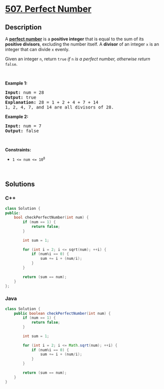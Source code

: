 # [507. Perfect Number](https://leetcode.com/problems/perfect-number)

## Description

<p>A <a href="https://en.wikipedia.org/wiki/Perfect_number" target="_blank"><strong>perfect number</strong></a> is a <strong>positive integer</strong> that is equal to the sum of its <strong>positive divisors</strong>, excluding the number itself. A <strong>divisor</strong> of an integer <code>x</code> is an integer that can divide <code>x</code> evenly.</p>

<p>Given an integer <code>n</code>, return <code>true</code><em> if </em><code>n</code><em> is a perfect number, otherwise return </em><code>false</code>.</p>

<p>&nbsp;</p>
<p><strong class="example">Example 1:</strong></p>

<pre>
<strong>Input:</strong> num = 28
<strong>Output:</strong> true
<strong>Explanation:</strong> 28 = 1 + 2 + 4 + 7 + 14
1, 2, 4, 7, and 14 are all divisors of 28.
</pre>

<p><strong class="example">Example 2:</strong></p>

<pre>
<strong>Input:</strong> num = 7
<strong>Output:</strong> false
</pre>

<p>&nbsp;</p>
<p><strong>Constraints:</strong></p>

<ul>
    <li><code>1 &lt;= num &lt;= 10<sup>8</sup></code></li>
</ul>
<p>&nbsp;</p>

## Solutions

<!-- tabs:start -->

### **C++**

```cpp
class Solution {
public:
    bool checkPerfectNumber(int num) {
        if (num == 1) {
            return false;
        }
        
        int sum = 1;
        
        for (int i = 2; i <= sqrt(num); ++i) {
            if (num%i == 0) {
                sum += i + (num/i);
            }
        }
        
        return (sum == num);
    }
};
```

### **Java**

```java
class Solution {
    public boolean checkPerfectNumber(int num) {
        if (num == 1) {
            return false;
        }
        
        int sum = 1;
        
        for (int i = 2; i <= Math.sqrt(num); ++i) {
            if (num%i == 0) {
                sum += i + (num/i);
            }
        }
        
        return (sum == num);
    }
}
```

<!-- tabs:end -->